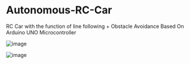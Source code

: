# Autonomous-RC-Car
RC Car with the function of line following + Obstacle Avoidance Based On Arduino UNO Microcontroller


![image](https://github.com/SeifEssam20/Autonomous-RC-Car/assets/100514121/dcde37a3-8d48-49c5-9c89-48829477795b)






![image](https://github.com/SeifEssam20/Autonomous-RC-Car/assets/100514121/063d5265-d6a6-4999-adf3-2883e8e50287)
